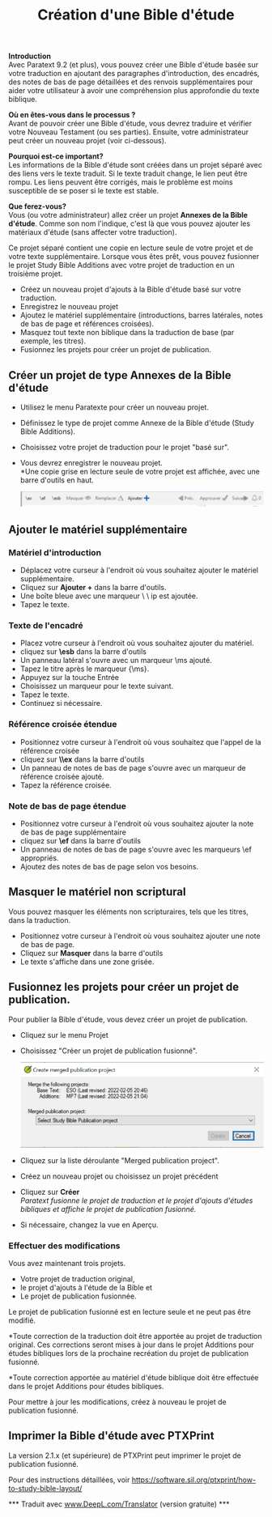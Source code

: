 ﻿---
title:  Création d'une Bible d'étude 
---
**Introduction**  
Avec Paratext 9.2 (et plus), vous pouvez créer une Bible d'étude basée sur votre traduction en ajoutant des paragraphes d'introduction, des encadrés, des notes de bas de page détaillées et des renvois supplémentaires pour aider votre utilisateur à avoir une compréhension plus approfondie du texte biblique.

**Où en êtes-vous dans le processus ?**  
Avant de pouvoir créer une Bible d'étude, vous devrez traduire et vérifier votre Nouveau Testament (ou ses parties). Ensuite, votre administrateur peut créer un nouveau projet (voir ci-dessous).

**Pourquoi est-ce important?**  
Les informations de la Bible d'étude sont créées dans un projet séparé avec des liens vers le texte traduit. Si le texte traduit change, le lien peut être rompu. Les liens peuvent être corrigés, mais le problème est moins susceptible de se poser si le texte est stable.

**Que ferez-vous?**  
Vous (ou votre administrateur) allez créer un projet **Annexes de la Bible d'étude**. Comme son nom l'indique, c'est là que vous pouvez ajouter les matériaux d'étude (sans affecter votre traduction).

Ce projet séparé contient une copie en lecture seule de votre projet et de votre texte supplémentaire. Lorsque vous êtes prêt, vous pouvez fusionner le projet Study Bible Additions avec votre projet de traduction en un troisième projet.

- Créez un nouveau projet d'ajouts à la Bible d'étude basé sur votre traduction.
- Enregistrez le nouveau projet
- Ajoutez le matériel supplémentaire (introductions, barres latérales, notes de bas de page et références croisées).
- Masquez tout texte non biblique dans la traduction de base (par exemple, les titres).
- Fusionnez les projets pour créer un projet de publication.

## Créer un projet de type Annexes de la Bible d'étude

- Utilisez le menu Paratexte pour créer un nouveau projet.
- Définissez le type de projet comme Annexe de la Bible d'étude (Study Bible Additions).
- Choisissez votre projet de traduction pour le projet "basé sur".
- Vous devrez enregistrer le nouveau projet.  
    *Une copie grise en lecture seule de votre projet est affichée, avec une barre d'outils en haut.

    ![](media/8671bb469453dc88a90bc9ea7889d114.png)

## Ajouter le matériel supplémentaire

### Matériel d'introduction

- Déplacez votre curseur à l'endroit où vous souhaitez ajouter le matériel supplémentaire.
- Cliquez sur **Ajouter +** dans la barre d'outils.
- Une boîte bleue avec une marqueur \ \ ip est ajoutée.
- Tapez le texte.

### Texte de l'encadré

- Placez votre curseur à l'endroit où vous souhaitez ajouter du matériel.
- cliquez sur **\\esb** dans la barre d'outils
- Un panneau latéral s'ouvre avec un marqueur \\ms ajouté.
- Tapez le titre après le marqueur \{\ms}.
- Appuyez sur la touche Entrée
- Choisissez un marqueur pour le texte suivant.
- Tapez le texte.
- Continuez si nécessaire.

### Référence croisée étendue

- Positionnez votre curseur à l'endroit où vous souhaitez que l'appel de la référence croisée
- cliquez sur **\\\ex** dans la barre d'outils
- Un panneau de notes de bas de page s'ouvre avec un marqueur de référence croisée ajouté.
- Tapez la référence croisée.

### Note de bas de page étendue

- Positionnez votre curseur à l'endroit où vous souhaitez ajouter la note de bas de page supplémentaire
- cliquez sur **\ef** dans la barre d'outils
- Un panneau de notes de bas de page s'ouvre avec les marqueurs \ef appropriés.
- Ajoutez des notes de bas de page selon vos besoins.

## Masquer le matériel non scriptural

Vous pouvez masquer les éléments non scripturaires, tels que les titres, dans la traduction.

- Positionnez votre curseur à l'endroit où vous souhaitez ajouter une note de bas de page.
- Cliquez sur **Masquer** dans la barre d'outils
- Le texte s'affiche dans une zone grisée.

## Fusionnez les projets pour créer un projet de publication.

Pour publier la Bible d'étude, vous devez créer un projet de publication.

- Cliquez sur le menu Projet
- Choisissez "Créer un projet de publication fusionné".

    ![](media/c2532d37aae74e992a95d26c8725c242.png)

- Cliquez sur la liste déroulante "Merged publication project".
- Créez un nouveau projet ou choisissez un projet précédent
- Cliquez sur **Créer**  
    *Paratext fusionne le projet de traduction et le projet d'ajouts d'études bibliques et affiche le projet de publication fusionné.*

- Si nécessaire, changez la vue en Aperçu.

### Effectuer des modifications

Vous avez maintenant trois projets.

- Votre projet de traduction original,
- le projet d'ajouts à l'étude de la Bible et
- Le projet de publication fusionnée.

Le projet de publication fusionné est en lecture seule et ne peut pas être modifié.

*Toute correction de la traduction doit être apportée au projet de traduction original. Ces corrections seront mises à jour dans le projet Additions pour études bibliques lors de la prochaine recréation du projet de publication fusionné.

*Toute correction apportée au matériel d'étude biblique doit être effectuée dans le projet Additions pour études bibliques.

Pour mettre à jour les modifications, créez à nouveau le projet de publication fusionné.

## Imprimer la Bible d'étude avec PTXPrint

La version 2.1.x (et supérieure) de PTXPrint peut imprimer le projet de publication fusionné.

Pour des instructions détaillées, voir <https://software.sil.org/ptxprint/how-to-study-bible-layout/>

*** Traduit avec www.DeepL.com/Translator (version gratuite) ***

